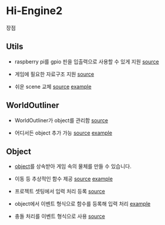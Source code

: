 # Hi-Engine2


장점


## Utils
- raspberry pi를 gpio 핀을 입출력으로 사용할 수 있게 지원 [source](https://github.com/BudlePlay/make-game-on-led-matrix/blob/main/Hi-Engine2_forRaspberryPi/Hi-Engine2_forRaspberryPi/Engine/include/IORaspberryPi.h)

- 게임에 필요한 자료구조 지원 [source](https://github.com/BudlePlay/make-game-on-led-matrix/blob/main/Hi-Engine2_forRaspberryPi/Hi-Engine2_forRaspberryPi/Engine/include/Unit.h)

- 쉬운 scene 교체 [source](https://github.com/BudlePlay/make-game-on-led-matrix/blob/f0ab3596857c70902f1384795b2b583f1b65ddad/Hi-Engine2_forRaspberryPi/Hi-Engine2_forRaspberryPi/Engine/include/SceneManager.h#L34) [example](https://github.com/BudlePlay/make-game-on-led-matrix/blob/f0ab3596857c70902f1384795b2b583f1b65ddad/Hi-Engine2_forRaspberryPi/Hi-Engine2_forRaspberryPi/User/src/Player.cpp#L67)



## WorldOutliner

- WorldOutliner가 object를 관리함 [source](https://github.com/BudlePlay/make-game-on-led-matrix/blob/main/Hi-Engine2_forRaspberryPi/Hi-Engine2_forRaspberryPi/Engine/include/WorldOutliner.h)

- 어디서든 object 추가 가능 [source](https://github.com/BudlePlay/make-game-on-led-matrix/blob/f0ab3596857c70902f1384795b2b583f1b65ddad/Hi-Engine2_forRaspberryPi/Hi-Engine2_forRaspberryPi/Engine/include/WorldOutliner.h#L16) [example](https://github.com/BudlePlay/make-game-on-led-matrix/blob/f0ab3596857c70902f1384795b2b583f1b65ddad/Hi-Engine2_forRaspberryPi/Hi-Engine2_forRaspberryPi/User/src/Player.cpp#L54)



## Object
- [object](https://github.com/BudlePlay/make-game-on-led-matrix/blob/main/Hi-Engine2_forRaspberryPi/Hi-Engine2_forRaspberryPi/Engine/include/Object.h)를 상속받아 게임 속의 물체를 만들 수 있습니다.

- 이동 등 추상적인 함수 제공 [source](https://github.com/BudlePlay/make-game-on-led-matrix/blob/f0ab3596857c70902f1384795b2b583f1b65ddad/Hi-Engine2_forRaspberryPi/Hi-Engine2_forRaspberryPi/Engine/include/Object.h#L48) [example](https://github.com/BudlePlay/make-game-on-led-matrix/blob/f0ab3596857c70902f1384795b2b583f1b65ddad/Hi-Engine2_forRaspberryPi/Hi-Engine2_forRaspberryPi/User/src/Bullet.cpp#L21)

- 프로젝트 셋팅에서 입력 처리 등록 [source](https://github.com/BudlePlay/make-game-on-led-matrix/blob/main/Hi-Engine2_forRaspberryPi/Hi-Engine2_forRaspberryPi/ProjectSetting.h)

- object에서 이벤트 형식으로 함수를 등록해 입력 처리 [example](https://github.com/BudlePlay/make-game-on-led-matrix/blob/f0ab3596857c70902f1384795b2b583f1b65ddad/Hi-Engine2_forRaspberryPi/Hi-Engine2_forRaspberryPi/User/src/Player.cpp#L25)

- 충돌 처리를 이벤트 형식으로 사용 [source](https://github.com/BudlePlay/make-game-on-led-matrix/blob/f0ab3596857c70902f1384795b2b583f1b65ddad/Hi-Engine2_forRaspberryPi/Hi-Engine2_forRaspberryPi/Engine/include/Object.h#L57)

